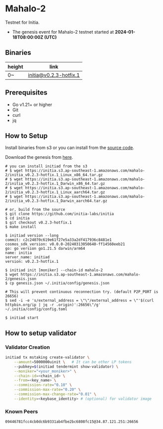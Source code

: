 # Mahalo-2

Testnet for Initia.

- The genesis event for Mahalo-2 testnet started at **2024-01-18T08:00:00Z (UTC)**

## Binaries

| height  | link  |
| ------- | ----- |
| 0~      | [initia@v0.2.3-hotfix.1](https://github.com/initia-labs/initia/releases/tag/v0.2.3-hotfix.1) |

## Prerequisites

- Go v1.21+ or higher
- Git
- curl
- jq

## How to Setup

Install binaries from s3 or you can install from the [source code](https://github.com/initia-labs/initia).

Download the genesis from [here](https://initia.s3.ap-southeast-1.amazonaws.com/mahalo-2/genesis.json).

```shell
# you can install initiad from the s3
# $ wget https://initia.s3.ap-southeast-1.amazonaws.com/mahalo-2/initia_v0.2.3-hotfix.1_Linux_x86_64.tar.gz
# $ wget https://initia.s3.ap-southeast-1.amazonaws.com/mahalo-2/initia_v0.2.3-hotfix.1_Darwin_x86_64.tar.gz 
# $ wget https://initia.s3.ap-southeast-1.amazonaws.com/mahalo-2/initia_v0.2.3-hotfix.1_Linux_aarch64.tar.gz 
# $ wget https://initia.s3.ap-southeast-1.amazonaws.com/mahalo-2/initia_v0.2.3-hotfix.1_Darwin_aarch64.tar.gz

# or, build from the source
$ git clone https://github.com/initia-labs/initia
$ cd initia
$ git checkout v0.2.3-hotfix.1
$ make install

$ initiad version --long
commit: c2c24070c619e61f27e5a33a2df417936c8481e1
cosmos_sdk_version: v0.0.0-20240313050640-ff14560eeb21
go: go version go1.21.5 darwin/arm64
name: initia
server_name: initiad
version: v0.2.3-hotfix.1

$ initiad init [moniker] --chain-id mahalo-2
$ wget https://initia.s3.ap-southeast-1.amazonaws.com/mahalo-2/genesis.json
$ cp genesis.json ~/.initia/config/genesis.json

# This will prevent continuous reconnection try. (default P2P_PORT is 26656)
$ sed -i -e 's/external_address = \"\"/external_address = \"'$(curl httpbin.org/ip | jq -r .origin)':26656\"/g' ~/.initia/config/config.toml

$ initiad start
```

## How to setup validator

### Validator Creation

```sh
initiad tx mstaking create-validator \
    --amount=5000000uinit \   # It can be other LP tokens 
    --pubkey=$(initiad tendermint show-validator) \
    --moniker="<your_moniker>" \
    --chain-id=<chain_id> \
    --from=<key_name> \
    --commission-rate="0.10" \
    --commission-max-rate="0.20" \
    --commission-max-change-rate="0.01" \
    --identity=<keybase_identity> # (optional) for validator image
```

### Known Peers

```sh
09446781fcc4cb0dc6b9331ab4fbe2bc6808fc15@34.87.121.251:26656
```
